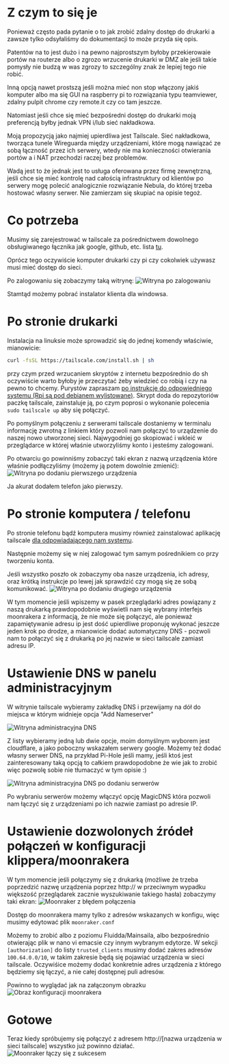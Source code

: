 # Z czym to się je
Ponieważ często pada pytanie o to jak zrobić zdalny dostęp do drukarki a zawsze tylko odsyłaliśmy do dokumentacji to może przyda się opis.

Patentów na to jest dużo i na pewno najprostszym byłoby przekierowaie portów na routerze albo o zgrozo wrzucenie drukarki w DMZ ale jeśli takie pomysły nie budzą w was zgrozy to szczególny znak że lepiej tego nie robić.

Inną opcją nawet prostszą jeśli można mieć non stop włączony jakiś komputer albo ma się GUI na raspberry pi to rozwiązania typu teamviewer, zdalny pulpit chrome czy remote.it czy co tam jeszcze.

Natomiast jeśli chce się mieć bezpośredni dostęp do drukarki moją preferencją byłby jednak VPN i/lub sieć nakładkowa.

Moją propozycją jako najmiej upierdliwa jest Tailscale. Sieć nakładkowa, tworząca tunele Wireguarda między urządzeniami, które mogą nawiązać ze sobą łączność przez ich serwery, wtedy nie ma konieczności otwierania portów a i NAT przechodzi raczej bez problemów.

Wadą jest to że jednak jest to usługa oferowana przez firmę zewnętrzną, jeśli chce się mieć kontrolę nad całością infrastruktury od klientów po serwery mogę polecić analogicznie rozwiązanie Nebula, do której trzeba hostować własny serwer.
Nie zamierzam się skupiać na opisie tegoż.
# Co potrzeba
Musimy się zarejestrować w tailscale za pośrednictwem dowolnego obsługiwanego łącznika jak google, github, etc. lista [tu](https://tailscale.com/kb/1013/sso-providers/).

Oprócz tego oczywiście komputer drukarki czy pi czy cokolwiek używasz musi mieć dostęp do sieci.

Po zalogowaniu się zobaczymy taką witrynę:
![Witryna po zalogowaniu](Assets/first-login.png)

Stamtąd możemy pobrać instalator klienta dla windowsa.
# Po stronie drukarki
Instalacja na linuksie może sprowadzić się do jednej komendy właściwie, mianowicie:
```sh
curl -fsSL https://tailscale.com/install.sh | sh
```
przy czym przed wrzucaniem skryptów z internetu bezpośrednio do sh oczywiście warto byłoby je przeczytać żeby wiedzieć co robią i czy na pewno to chcemy.
Purystów zapraszam [po instrukcje do odpowiedniego systemu (Rpi są pod debianem wylistowane)](https://tailscale.com/kb/1031/install-linux/).
Skrypt doda do repozytoriów paczkę tailscale, zainstaluje ją, po czym poprosi o wykonanie polecenia ```sudo tailscale up``` aby się połączyć.

Po pomyślnym połączeniu z serwerami tailscale dostaniemy w terminalu informację zwrotną z linkiem który pozwoli nam połączyć to urządzenie do naszej nowo utworzonej sieci. Najwygodniej go skopiować i wkleić w przeglądarce w której właśnie utworzyliśmy konto i jesteśmy zalogowani.

Po otwarciu go powinniśmy zobaczyć taki ekran z nazwą urządzenia które właśnie podłączyliśmy (możemy ją potem dowolnie zmienić):
![Witryna po dodaniu pierwszego urządzenia](Assets/first-dev.png)

Ja akurat dodałem telefon jako pierwszy.
# Po stronie komputera / telefonu
Po stronie telefonu bądź komputera musimy również zainstalować aplikację tailscale [dla odpowiadającego nam systemu](https://tailscale.com/download/).

Następnie możemy się w niej zalogować tym samym pośrednikiem co przy tworzeniu konta.

Jeśli wszystko poszło ok zobaczymy oba nasze urządzenia, ich adresy, oraz krótką instrukcje po lewej jak sprawdzić czy mogą się ze sobą komunikować.
![Witryna po dodaniu drugiego urządzenia](Assets/both-dev.png)

W tym momencie jeśli wpiszemy w pasek przeglądarki adres powiązany z naszą drukarką prawdopodobnie wyświetli nam się wybrany interfejs moonrakera z informacją, że nie może się połączyć, ale ponieważ zapamiętywanie adresu ip jest dość upierdliwe proponuję wykonać jeszcze jeden krok po drodze, a mianowicie dodać automatyczny DNS - pozwoli nam to połączyć się z drukarką po jej nazwie w sieci tailscale zamiast adresu IP.

# Ustawienie DNS w panelu administracyjnym

W witrynie tailscale wybieramy zakładkę DNS i przewijamy na dół do miejsca w którym widnieje opcja "Add Nameserver"

![Witryna administracyjna DNS](Assets/magic-dns-pre.png)

Z listy wybieramy jedną lub dwie opcje, moim domyślnym wyborem jest cloudflare, a jako poboczny wskazałem serwery google.
Możemy też dodać własny serwer DNS, na przykład Pi-Hole jeśli mamy, jeśli ktoś jest zainteresowany taką opcją to całkiem prawdopodobne że wie jak to zrobić więc pozwolę sobie nie tłumaczyć w tym opisie :) 

![Witryna administracyjna DNS po dodaniu serwerów](Assets/magic-dns-post.png)

Po wybraniu serwerów możemy włączyć opcję MagicDNS która pozwoli nam łączyć się z urządzeniami po ich nazwie zamiast po adresie IP.

# Ustawienie dozwolonych źródeł połączeń w konfiguracji klippera/moonrakera

W tym momencie jeśli połączymy się z drukarką (możliwe że trzeba poprzedzić nazwę urządzenia poprzez http:// w przeciwnym wypadku większość przeglądarek zacznie wyszukiwanie takiego hasła) zobaczymy taki ekran: 
![Moonraker z błędem połączenia](Assets/moonraker-no-auth.jpg) 

Dostęp do moonrakera mamy tylko z adresów wskazanych w konfigu, więc musimy edytować plik `moonraker.conf` 

Możemy to zrobić albo z poziomu Fluidda/Mainsaila, albo bezpośrednio otwierając plik w nano vi emacsie czy innym wybranym edytorze.
W sekcji `[authorization]` do listy `trusted_clients` musimy dodać zakres adresów `  100.64.0.0/10`, w takim zakresie będą się pojawiać urządzenia w sieci tailscale. Oczywiśice możemy dodać konkretnie adres urządzenia z którego będziemy się łączyć, a nie całej dostępnej puli adresów.

Powinno to wyglądać jak na załączonym obrazku ![Obraz konfiguracji moonrakera](Assets/moonraker-conf.png)

# Gotowe

Teraz kiedy spróbujemy się połączyć z adresem http://[nazwa urządzenia w sieci tailscale] wszystko już powinno działać. ![Moonraker łączy się z sukcesem](Assets/moonraker-auth.jpg)